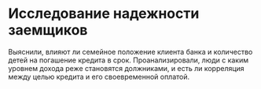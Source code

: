 # Исследование надежности заемщиков

Выяснили, влияют ли семейное положение клиента банка и количество детей на погашение кредита в срок. Проанализировали, люди с каким уровнем дохода реже становятся должниками, и есть ли корреляция между целью кредита и его своевременной оплатой. 

